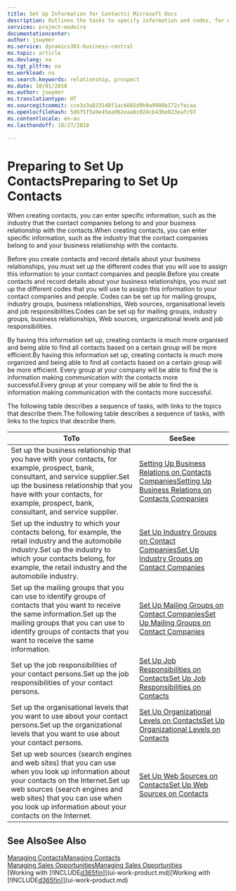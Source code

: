 ```yaml
---
title: Set Up Information for Contacts| Microsoft Docs
description: Outlines the tasks to specify information and codes, for example, about industry groups and business relationships, before you set up contacts.
services: project-madeira
documentationcenter: 
author: jswymer
ms.service: dynamics365-business-central
ms.topic: article
ms.devlang: na
ms.tgt_pltfrm: na
ms.workload: na
ms.search.keywords: relationship, prospect
ms.date: 10/01/2018
ms.author: jswymer
ms.translationtype: HT
ms.sourcegitcommit: cce3a3a8331d8f1ac6665d9b9a9908b172cfecaa
ms.openlocfilehash: 5dbf5f5a9e45ea962eaa6c024cb43be923eafc97
ms.contentlocale: en-au
ms.lasthandoff: 10/27/2018

---
```

# <a name="preparing-to-set-up-contacts"></a><span data-ttu-id="8b222-103">Preparing to Set Up Contacts</span><span class="sxs-lookup"><span data-stu-id="8b222-103">Preparing to Set Up Contacts</span></span>
<span data-ttu-id="8b222-104">When creating contacts, you can enter specific information, such as the industry that the contact companies belong to and your business relationship with the contacts.</span><span class="sxs-lookup"><span data-stu-id="8b222-104">When creating contacts, you can enter specific information, such as the industry that the contact companies belong to and your business relationship with the contacts.</span></span>

<span data-ttu-id="8b222-105">Before you create contacts and record details about your business relationships, you must set up the different codes that you will use to assign this information to your contact companies and people.</span><span class="sxs-lookup"><span data-stu-id="8b222-105">Before you create contacts and record details about your business relationships, you must set up the different codes that you will use to assign this information to your contact companies and people.</span></span> <span data-ttu-id="8b222-106">Codes can be set up for mailing groups, industry groups, business relationships, Web sources, organisational levels and job responsibilities.</span><span class="sxs-lookup"><span data-stu-id="8b222-106">Codes can be set up for mailing groups, industry groups, business relationships, Web sources, organizational levels and job responsibilities.</span></span>

<span data-ttu-id="8b222-107">By having this information set up, creating contacts is much more organised and being able to find all contacts based on a certain group will be more efficient.</span><span class="sxs-lookup"><span data-stu-id="8b222-107">By having this information set up, creating contacts is much more organized and being able to find all contacts based on a certain group will be more efficient.</span></span> <span data-ttu-id="8b222-108">Every group at your company will be able to find the is information making communication with the contacts more successful.</span><span class="sxs-lookup"><span data-stu-id="8b222-108">Every group at your company will be able to find the is information making communication with the contacts more successful.</span></span>

<span data-ttu-id="8b222-109">The following table describes a sequence of tasks, with links to the topics that describe them.</span><span class="sxs-lookup"><span data-stu-id="8b222-109">The following table describes a sequence of tasks, with links to the topics that describe them.</span></span> 

| <span data-ttu-id="8b222-110">To</span><span class="sxs-lookup"><span data-stu-id="8b222-110">To</span></span> | <span data-ttu-id="8b222-111">See</span><span class="sxs-lookup"><span data-stu-id="8b222-111">See</span></span> |
| --- | --- |
| <span data-ttu-id="8b222-112">Set up the business relationship that you have with your contacts, for example, prospect, bank, consultant, and service supplier.</span><span class="sxs-lookup"><span data-stu-id="8b222-112">Set up the business relationship that you have with your contacts, for example, prospect, bank, consultant, and service supplier.</span></span> |[<span data-ttu-id="8b222-113">Setting Up Business Relations on Contacts Companies</span><span class="sxs-lookup"><span data-stu-id="8b222-113">Setting Up Business Relations on Contacts Companies</span></span>](marketing-business-relations.md) |
| <span data-ttu-id="8b222-114">Set up the industry to which your contacts belong, for example, the retail industry and the automobile industry.</span><span class="sxs-lookup"><span data-stu-id="8b222-114">Set up the industry to which your contacts belong, for example, the retail industry and the automobile industry.</span></span> |[<span data-ttu-id="8b222-115">Set Up Industry Groups on Contact Companies</span><span class="sxs-lookup"><span data-stu-id="8b222-115">Set Up Industry Groups on Contact Companies</span></span>](marketing-industry-groups.md) |
| <span data-ttu-id="8b222-116">Set up the mailing groups that you can use to identify groups of contacts that you want to receive the same information.</span><span class="sxs-lookup"><span data-stu-id="8b222-116">Set up the mailing groups that you can use to identify groups of contacts that you want to receive the same information.</span></span> |[<span data-ttu-id="8b222-117">Set Up Mailing Groups on Contact Companies</span><span class="sxs-lookup"><span data-stu-id="8b222-117">Set Up Mailing Groups on Contact Companies</span></span>](marketing-mailing-groups.md) |
| <span data-ttu-id="8b222-118">Set up the job responsibilities of your contact persons.</span><span class="sxs-lookup"><span data-stu-id="8b222-118">Set up the job responsibilities of your contact persons.</span></span> |[<span data-ttu-id="8b222-119">Set Up Job Responsibilities on Contacts</span><span class="sxs-lookup"><span data-stu-id="8b222-119">Set Up Job Responsibilities on Contacts</span></span>](marketing-job-responsibilities.md) |
| <span data-ttu-id="8b222-120">Set up the organisational levels that you want to use about your contact persons.</span><span class="sxs-lookup"><span data-stu-id="8b222-120">Set up the organizational levels that you want to use about your contact persons.</span></span> |[<span data-ttu-id="8b222-121">Set Up Organizational Levels on Contacts</span><span class="sxs-lookup"><span data-stu-id="8b222-121">Set Up Organizational Levels on Contacts</span></span>](marketing-organizational-levels.md) |
| <span data-ttu-id="8b222-122">Set up web sources (search engines and web sites) that you can use when you look up information about your contacts on the Internet.</span><span class="sxs-lookup"><span data-stu-id="8b222-122">Set up web sources (search engines and web sites) that you can use when you look up information about your contacts on the Internet.</span></span> |[<span data-ttu-id="8b222-123">Set Up Web Sources on Contacts</span><span class="sxs-lookup"><span data-stu-id="8b222-123">Set Up Web Sources on Contacts</span></span>](marketing-web-sources.md) |

## <a name="see-also"></a><span data-ttu-id="8b222-124">See Also</span><span class="sxs-lookup"><span data-stu-id="8b222-124">See Also</span></span>
[<span data-ttu-id="8b222-125">Managing Contacts</span><span class="sxs-lookup"><span data-stu-id="8b222-125">Managing Contacts</span></span>](marketing-contacts.md)  
[<span data-ttu-id="8b222-126">Managing Sales Opportunities</span><span class="sxs-lookup"><span data-stu-id="8b222-126">Managing Sales Opportunities</span></span>](marketing-manage-sales-opportunities.md)  
<span data-ttu-id="8b222-127">[Working with [!INCLUDE[d365fin](includes/d365fin_md.md)]](ui-work-product.md)</span><span class="sxs-lookup"><span data-stu-id="8b222-127">[Working with [!INCLUDE[d365fin](includes/d365fin_md.md)]](ui-work-product.md)</span></span>

